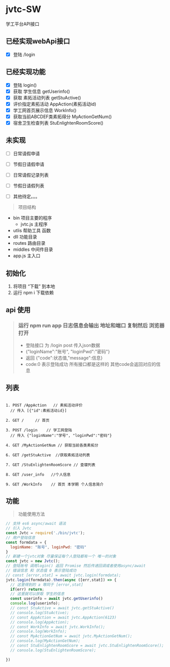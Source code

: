 # jvtc-SW
学工平台API接口

## 已经实现webApi接口

- [x] 登陆 /login

## 已经实现功能

- [x] 登陆 login()
- [x] 获取 学生信息 getUserinfo()
- [x] 获取 素拓活动列表 getStuActive()
- [x] 评价指定素拓活动 AppAction(素拓活动id)
- [x] 学工网首页展示信息 WorkInfo()
- [x] 获取当前ABCDEF类素拓得分 MyActionGetNum()
- [x] 宿舍卫生检查列表 StuEnlightenRoomScore()
## 未实现
- [ ] 日常请假申请
- [ ] 节假日请假申请
- [ ] 日常请假记录列表
- [ ] 节假日请假列表

- [ ] 其他待定。。。

> 项目结构

* bin 项目主要的程序 
  * jvtc.js 主程序
* utlis 帮助工具 函数
* dll 功能目录
* routes 路由目录
* middles 中间件目录
* app.js 主入口 

## 初始化 

1. 将项目 “下载” 到本地 
2. 运行 npm i 下载依赖

## api 使用 

> ### 运行 npm run app 日志信息会输出 地址和端口 复制然后 浏览器打开
> * 登陆接口 为 /login post 传入json数据 
> * {"loginName":"账号", "loginPwd":"密码"}
> * 返回  {"code":状态值,"message":信息}
> * code:0 表示登陆成功 所有接口都是这样的 其他code会返回对应的信息

## 列表

```http

1. POST /AppAction   // 素拓活动评价
  // 传入 [{"id":素拓活动id}]

2. GET /     // 首页

3. POST /login    // 学工网登陆
  // 传入 {"loginName":"学号", "loginPwd":"密码"}

4. GET /MyActionGetNum // 获取当前各类素拓分
  
6. GET /getStuActive  //获取素拓活动列表

7. GET /StuEnlightenRoomScore // 查寝列表

8. GET /user_info   //个人信息

9. GET /WorkInfo    // 首页 本学期 个人信息简介

```

## 功能

> 功能使用方法

``` JavaScript
// 支持 es6 async/await 语法
// 引入 Jvtc
const Jvtc = require('./bin/jvtc');
// 用户登陆信息 
const formdata = {
  loginName: "账号", loginPwd: "密码"
}
// 新建一个jvtc对象 尽量保证每个人登陆都有一个 唯一的对象
const jvtc = new Jvtc();
// 登陆账号 调用login() 返回 Promise 然后传递回调或者使用async/await
// 错误信息 和 状态值 0 表示登陆成功
// const [error,stat] = await jvtc.login(formdata);
jvtc.login(formdata).then(async ([err,stat]) => {
  // 这里得到的 a 等同于 [error,stat]
  if(err) return;
  // 这里就可以获取 学生的信息
  const userinfo = await jvtc.getUserinfo()
  console.log(userinfo);
  // const StuActive = await jvtc.getStuActive()
  // console.log(StuActive);
  // const AppAction = await jvtc.AppAction(6123)
  // console.log(AppAction);
  // const WorkInfo = await jvtc.WorkInfo();
  // console.log(WorkInfo);
  // const MyActionGetNum = await jvtc.MyActionGetNum();
  // console.log(MyActionGetNum);
  // const StuEnlightenRoomScore = await jvtc.StuEnlightenRoomScore();
  // console.log(StuEnlightenRoomScore);
  
})

```
